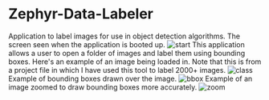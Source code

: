 # Zephyr-Data-Labeler
Application to label images for use in object detection algorithms. The screen seen when the application is booted up. 
![start](https://github.com/Isiah-Z-Montalvo/Zephyr-Data-Labeler-v1.0-/blob/main/start.png)
This application allows a user to open a folder of images and label them using bounding boxes. Here's an example of an image being loaded in. Note that this is from a project file in which I have used this tool to label 2000+ images. 
![class](https://github.com/Isiah-Z-Montalvo/Zephyr-Data-Labeler-v1.0-/blob/main/imageclasses.png)
Example of bounding boxes drawn over the image.
![bbox](https://github.com/Isiah-Z-Montalvo/Zephyr-Data-Labeler-v1.0-/blob/main/imagelabeled.png)
Example of an image zoomed to draw bounding boxes more accurately.
![zoom](https://github.com/Isiah-Z-Montalvo/Zephyr-Data-Labeler-v1.0-/blob/main/zoomlabels.png)
